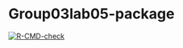 # Group03lab05-package
<!-- badges: start -->
[![R-CMD-check](https://github.com/Annabasiljose/Group03lab05-package/actions/workflows/R-CMD-check.yaml/badge.svg)](https://github.com/Annabasiljose/Group03lab05-package/actions/workflows/R-CMD-check.yaml)
<!-- badges: end -->
